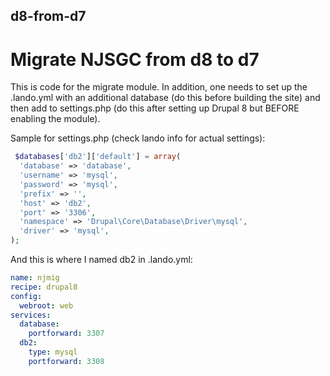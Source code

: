 ## d8-from-d7
# Migrate NJSGC from d8 to d7

This is code for the migrate module.  In addition, one needs to set up the .lando.yml with an additional database 
(do this before building the site) and then add to settings.php (do this after setting up Drupal 8 but BEFORE enabling the 
module).

Sample for settings.php (check lando info for actual settings):  
```php  
 $databases['db2']['default'] = array(  
  'database' => 'database',  
  'username' => 'mysql',  
  'password' => 'mysql',  
  'prefix' => '',  
  'host' => 'db2',  
  'port' => '3306',  
  'namespace' => 'Drupal\Core\Database\Driver\mysql',  
  'driver' => 'mysql',  
);

```
And this is where I named db2 in .lando.yml:
```yml
name: njmig  
recipe: drupal8  
config:  
  webroot: web  
services:  
  database:  
    portforward: 3307  
  db2:  
    type: mysql  
    portforward: 3308  
```
